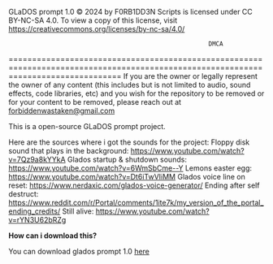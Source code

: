 GLaDOS prompt 1.0 © 2024 by F0RB1DD3N Scripts is licensed under CC BY-NC-SA 4.0. To view a copy of this license, visit https://creativecommons.org/licenses/by-nc-sa/4.0/


                                                           DMCA
====================================================================================================================================
If you are the owner or legally represent 
the owner of any content (this includes but is not limited to audio, sound effects, code libraries, etc) 
and you wish for the repository to be removed or for your content to be removed, please reach out at forbiddenwastaken@gmail.com

This is a open-source GLaDOS prompt project.

Here are the sources where i got the sounds for the project: Floppy disk sound that plays in the background: https://www.youtube.com/watch?v=7Qz9a8kYYkA
Glados startup & shutdown sounds: https://www.youtube.com/watch?v=6WmSbCme--Y 
Lemons easter egg: https://www.youtube.com/watch?v=Dt6iTwVIiMM 
Glados voice line on reset: https://www.nerdaxic.com/glados-voice-generator/ 
Ending after self destruct: https://www.reddit.com/r/Portal/comments/1ite7k/my_version_of_the_portal_ending_credits/ 
Still alive: https://www.youtube.com/watch?v=rYN3U62bRZg

**How can i download this?**

You can download glados prompt 1.0 [here](https://github.com/F0RB1DD3NScripts/GLaDOS-prompt/releases/tag/portal)

